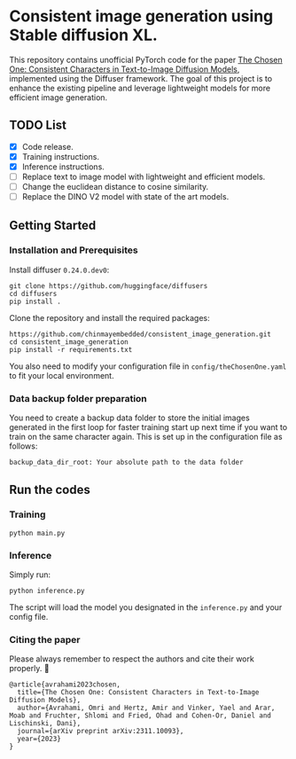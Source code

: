 # Consistent image generation using Stable diffusion XL.

This repository contains unofficial PyTorch code for the paper [The Chosen One: Consistent Characters in Text-to-Image Diffusion Models](https://arxiv.org/abs/2311.10093), implemented using the Diffuser framework. The goal of this project is to enhance the existing pipeline and leverage lightweight models for more efficient image generation.

## TODO List
- [x] Code release.
- [x] Training instructions.
- [x] Inference instructions.
- [ ] Replace text to image model with lightweight and efficient models.
- [ ] Change the euclidean distance to cosine similarity.
- [ ] Replace the DINO V2 model with state of the art models.

## Getting Started

### Installation and Prerequisites
Install diffuser `0.24.0.dev0`:
```
git clone https://github.com/huggingface/diffusers
cd diffusers
pip install .
```

Clone the repository and install the required packages:
```
https://github.com/chinmayembedded/consistent_image_generation.git
cd consistent_image_generation
pip install -r requirements.txt
```
You also need to modify your configuration file in `config/theChosenOne.yaml` to fit your local environment.

### Data backup folder preparation
You need to create a backup data folder to store the initial images generated in the first loop for faster training start up next time if you want to train on the same character again.
This is set up in the configuration file as follows:
``` 
backup_data_dir_root: Your absolute path to the data folder
```

## Run the codes
### Training
```
python main.py
```

### Inference
Simply run:
```
python inference.py
```
The script will load the model you designated in the `inference.py` and your config file.


### Citing the paper
Please always remember to respect the authors and cite their work properly. 🫡
```
@article{avrahami2023chosen,
  title={The Chosen One: Consistent Characters in Text-to-Image Diffusion Models},
  author={Avrahami, Omri and Hertz, Amir and Vinker, Yael and Arar, Moab and Fruchter, Shlomi and Fried, Ohad and Cohen-Or, Daniel and Lischinski, Dani},
  journal={arXiv preprint arXiv:2311.10093},
  year={2023}
}
```
